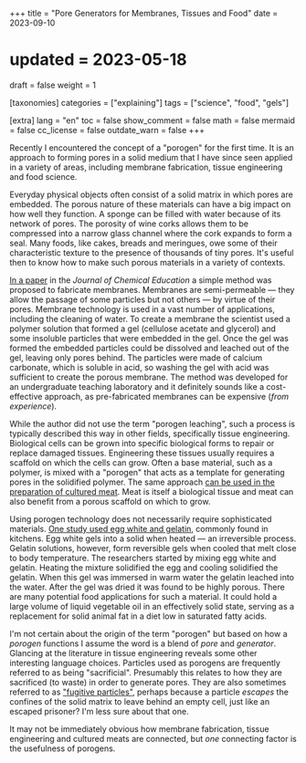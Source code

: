 +++
title = "Pore Generators for Membranes, Tissues and Food"
date = 2023-09-10
# updated = 2023-05-18
draft = false
weight = 1

[taxonomies]
categories = ["explaining"]
tags = ["science", "food", "gels"]

[extra]
lang = "en"
toc = false
show_comment = false
math = false
mermaid = false
cc_license = false
outdate_warn = false
+++

Recently I encountered the concept of a "porogen" for the first time.
It is an approach to forming pores in a solid medium that I have since
seen applied in a variety of areas, including membrane fabrication,
tissue engineering and food science.

<!-- more -->

Everyday physical objects often consist of a solid matrix in which
pores are embedded.
The porous nature of these materials can have a big impact on how well they
function. 
A sponge can be filled with water because of its network of pores.
The porosity of wine corks allows them to be compressed
into a narrow glass channel where the cork expands to form a seal.
Many foods, like cakes, breads and meringues, owe some of their 
characteristic texture to the presence of thousands of tiny pores.
It's useful then to know how to make such porous materials in a
variety of contexts.

[In a paper](https://pubs.acs.org/doi/10.1021/acs.jchemed.6b00776) 
in the *Journal of Chemical Education* a simple method was proposed to fabricate membranes.
Membranes are semi-permeable — they allow the passage of some particles
but not others — by virtue of their pores.
Membrane technology is used in a vast number of applications, including the
cleaning of water.
To create a membrane the scientist used a polymer solution that formed a 
gel (cellulose acetate and glycerol) and some insoluble particles that 
were embedded in the gel.
Once the gel was formed the embedded particles could be dissolved and leached
out of the gel, leaving only pores behind.
The particles were made of calcium carbonate, which is soluble in acid, so
washing the gel with acid was sufficient to create the porous
membrane.
The method was developed for an undergraduate teaching laboratory and it
definitely sounds like a cost-effective approach, as pre-fabricated
membranes can be expensive (*from experience*).

While the author did not use the term "porogen leaching", such a
process is typically described this way in other fields, specifically
tissue engineering.
Biological cells can be grown into specific biological forms to 
repair or replace damaged tissues.
Engineering these tissues usually requires a scaffold on which the
cells can grow.
Often a base material, such as a polymer, is mixed with a "porogen"
that acts as a template for generating pores in the solidified polymer.
The same approach [can be used in the preparation of cultured meat](https://www.mdpi.com/2076-3417/12/13/6771).
Meat is itself a biological tissue and meat can also 
benefit from a porous scaffold on which to grow.

Using porogen technology does not necessarily require sophisticated
materials.
[One study used egg white and gelatin](https://pubmed.ncbi.nlm.nih.gov/30174034/), commonly found in kitchens.
Egg white gels into a solid when heated — an irreversible process.
Gelatin solutions, however, form reversible gels when cooled that melt close to body temperature.
The researchers started by mixing egg white and gelatin.
Heating the mixture solidified the egg and cooling solidified the
gelatin.
When this gel was immersed in warm water the gelatin leached into the
water.
After the gel was dried it was found to be highly porous.
There are many potential food applications for such a material.
It could hold a large volume of liquid vegetable oil in an
effectively solid state, serving as a replacement for solid
animal fat in a diet low in saturated fatty acids.

I'm not certain about the origin of the term "porogen" but based on how a
*porogen* functions I assume the word is a blend of *pore* and *generator*.
Glancing at the literature in tissue engineering reveals some
other interesting language choices.
Particles used as porogens are frequently referred to as being
"sacrificial".
Presumably this relates to how they are sacrificed (to waste) in order
to generate pores.
They are also sometimes referred to as ["fugitive particles"](https://www.sciencedirect.com/science/article/abs/pii/S1751616120302848), perhaps
because a particle *escapes* the confines of the solid matrix to leave 
behind an empty cell, just like an escaped prisoner?
I'm less sure about that one.

It may not be immediately obvious how membrane fabrication, tissue engineering and 
cultured meats are connected, but *one* connecting factor is the usefulness of porogens.
